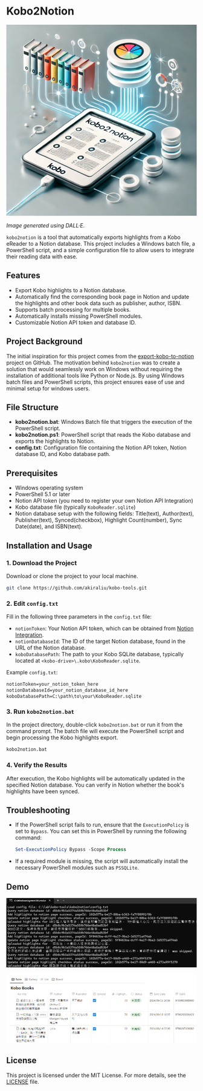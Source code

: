 # Kobo2Notion

![kobo2notion](./blob/kobo2notion-logo.png)

*Image generated using DALL·E.*

`kobo2notion` is a tool that automatically exports highlights from a Kobo eReader to a Notion database. This project includes a Windows batch file, a PowerShell script, and a simple configuration file to allow users to integrate their reading data with ease.

## Features

- Export Kobo highlights to a Notion database.
- Automatically find the corresponding book page in Notion and update the highlights and other book data such as publisher, author, ISBN.
- Supports batch processing for multiple books.
- Automatically installs missing PowerShell modules.
- Customizable Notion API token and database ID.

## Project Background

The initial inspiration for this project comes from the [export-kobo-to-notion](https://github.com/juliariec/export-kobo-to-notion) project on GitHub. The motivation behind `kobo2notion` was to create a solution that would seamlessly work on Windows without requiring the installation of additional tools like Python or Node.js. By using Windows batch files and PowerShell scripts, this project ensures ease of use and minimal setup for windows users.

## File Structure

- **kobo2notion.bat**: Windows Batch file that triggers the execution of the PowerShell script.
- **kobo2notion.ps1**: PowerShell script that reads the Kobo database and exports the highlights to Notion.
- **config.txt**: Configuration file containing the Notion API token, Notion database ID, and Kobo database path.

## Prerequisites

- Windows operating system
- PowerShell 5.1 or later
- Notion API token (you need to register your own Notion API Integration)
- Kobo database file (typically `KoboReader.sqlite`)
- Notion database setup with the following fields: Title(text), Author(text), Publisher(text), Synced(checkbox), Highlight Count(number), Sync Date(date), and ISBN(text).
  
## Installation and Usage

### 1. Download the Project

Download or clone the project to your local machine.

```bash
git clone https://github.com/akiraliu/kobo-tools.git
```

### 2. Edit `config.txt`

Fill in the following three parameters in the `config.txt` file:

- `notionToken`: Your Notion API token, which can be obtained from [Notion Integration](https://www.notion.so/my-integrations).
- `notionDatabaseId`: The ID of the target Notion database, found in the URL of the Notion database.
- `koboDatabasePath`: The path to your Kobo SQLite database, typically located at `<kobo-drive>\.kobo\KoboReader.sqlite`.

Example `config.txt`:

```
notionToken=your_notion_token_here
notionDatabaseId=your_notion_database_id_here
koboDatabasePath=C:\path\to\your\KoboReader.sqlite
```

### 3. Run `kobo2notion.bat`

In the project directory, double-click `kobo2notion.bat` or run it from the command prompt. The batch file will execute the PowerShell script and begin processing the Kobo highlights export.

```bash
kobo2notion.bat
```

### 4. Verify the Results

After execution, the Kobo highlights will be automatically updated in the specified Notion database. You can verify in Notion whether the book's highlights have been synced.

## Troubleshooting

- If the PowerShell script fails to run, ensure that the `ExecutionPolicy` is set to `Bypass`. You can set this in PowerShell by running the following command:

  ```powershell
  Set-ExecutionPolicy Bypass -Scope Process
  ```

- If a required module is missing, the script will automatically install the necessary PowerShell modules such as `PSSQLite`.

## Demo

![kobo2notion-demo-cmd](./blob/kobo2notion-demo-cmd.png)

![kobo2notion-demo-notion](./blob/kobo2notion-demo-notion.png)

## License

This project is licensed under the MIT License. For more details, see the [LICENSE](./LICENSE) file.
